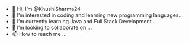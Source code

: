 - 👋 Hi, I’m @KhushiSharma24
- 👀 I’m interested in coding and learning new programming languages...
- 🌱 I’m currently learning Java and Full Stack Development...
- 💞️ I’m looking to collaborate on ...
- 📫 How to reach me ...

<!---
KhushiSharma24/KhushiSharma24 is a ✨ special ✨ repository because its `README.md` (this file) appears on your GitHub profile.
You can click the Preview link to take a look at your changes.
--->
